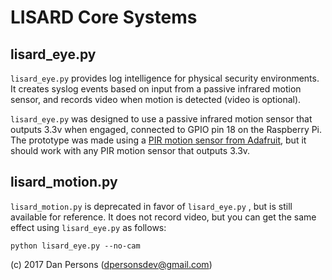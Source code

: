 # LISARD Core Systems
## lisard\_eye.py
 `` lisard_eye.py `` provides log intelligence for physical security environments. It creates syslog events based on input from a passive infrared motion sensor, and records video when motion is detected (video is optional).
 
 `` lisard_eye.py `` was designed to use a passive infrared motion sensor that outputs 3.3v when engaged, connected to GPIO pin 18 on the Raspberry Pi. The prototype was made using a [PIR motion sensor from Adafruit](https://www.adafruit.com/products/189), but it should work with any PIR motion sensor that outputs 3.3v.

## lisard\_motion.py
 `` lisard_motion.py `` is deprecated in favor of `` lisard_eye.py `` , but is still available for reference. It does not record video, but you can get the same effect using `` lisard_eye.py `` as follows:

    python lisard_eye.py --no-cam

(c) 2017 Dan Persons ([dpersonsdev@gmail.com](mailto:dpersonsdev@gmail.com))
